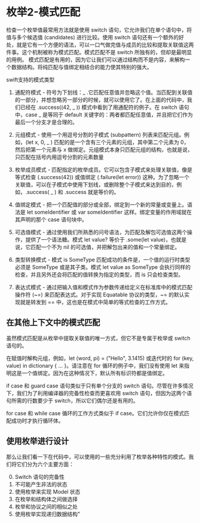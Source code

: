 # 枚举2-模式匹配

检查一个枚举值最常用方法就是使用 switch 语句，它允许我们在单个语句中，将值与多个候选值 (candidates) 进行比较。使用 switch 语句还有一个额外的好处，就是它有一个方便的语法，可以一口气做完值与成员的比较和提取关联值这两件事。这个机制被称为模式匹配。模式匹配不是 switch 所独有的，但却是最明显的用例。
模式匹配是有用的，因为它让我们可以通过结构而不是内容，来解构一个数据结构。将纯匹配与值绑定相结合的能力使其特别的强大。

swift支持的模式类型

1. 通配符模式 - 符号为下划线：_ .它匹配任意值并忽略这个值。当匹配到关联值的一部分，并想忽略另一部分的时候，就可以使用它了。在上面的代码中，我们已经在 .success((42, _ )) 模式中看到了用通配符的例子。在 switch 语句中，case _ 是等同于 default 关键字的：两者都匹配任意值，并且把它们作为最后一个分支才是合理的。

2. 元组模式 - 使用一个用逗号分割的子模式 (subpattern) 列表来匹配元组。例如，(let x, 0, _ ) 匹配的是一个含有三个元素的元组，其中第二个元素为 0，然后把第一个元素与 x 做绑定。元组模式本身只匹配元组的结构，也就是说，只匹配在括号内用逗号分割的元素数量

3. 枚举成员模式 - 匹配指定的枚举成员。它可以包含子模式来处理关联值，像是等式检查 (.success(42)) 或值绑定 (.failure(let error)) 这种。为了忽略一个关联值，可以在子模式中使用下划线，或删除整个子模式来达到目的，例如，.success( _ ) 和 .success 就是等价的。

4. 值绑定模式 - 把一个匹配值的部分或全部，绑定到一个新的常量或变量上。语法是 let someIdentifier 或 var someIdentifier 这样。绑定变量的作用域就在其声明的那个 case 语句块中。

5. 可选值模式 - 通过使用我们所熟悉的问号语法，为匹配及解包可选值这两个操作，提供了一个语法糖。模式 let value? 等价于 .some(let value)，也就是说，它匹配一个不为 nil 的可选值，并把解包出来的值和一个常量绑定。

6. 类型转换模式 - 模式 is SomeType 匹配成功的条件是，一个值的运行时类型必须是 SomeType 或是其子类。模式 let value as SomeType 会执行同样的检查，并且另外还会将匹配的值转换为指定的类型，而 is 只会检查类型。

7. 表达式模式 - 通过把输入值和模式作为参数传递给定义在标准库中的模式匹配操作符 (~=) 来匹配表达式。对于实现 Equatable 协议的类型，~= 的默认实现就是转发到 == 中，这也是在模式中简单的等式检查的工作方式。

## 在其他上下文中的模式匹配

虽然模式匹配是从枚举中提取关联值的唯一方式，但它不是专属于枚举或 switch 语句的。

在赋值时解构元组，例如，let (word, pi) = ("Hello", 3.1415) 或迭代时的 for (key, value) in dictionary { ... }。请注意在 for 循环的例子中，我们没有使用 let 来指明这是一个值绑定。因为在这种情况下，默认所有标识符都是值绑定。

if case 和 guard case 语句类似于只有单个分支的 switch 语句。尽管在许多情况下，我们为了利用编译器的完备性检查而更喜欢用 switch 语句，但因为这两个语句所需的行数要少于 switch，所以它们偶尔还是有用的。

for case 和 while case 循环的工作方式类似于 if case。它们允许你仅在模式匹配成功时才执行循环体。


## 使用枚举进行设计

那么让我们看一下在代码中，可以使用的一些充分利用了枚举各种特性的模式。我们将它们分为六个主要方面：

0. Switch 语句的完备性
1. 不可能产生非法的状态
2. 使用枚举来实现 Model 状态
3. 在枚举和结构体之间做选择
4. 枚举和协议之间的相似之处
5. 使用枚举实现递归数据结构”
